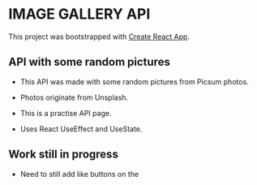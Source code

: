 # IMAGE GALLERY API

This project was bootstrapped with [Create React App](https://github.com/facebook/create-react-app).

## API with some random pictures

- This API was made with some random pictures from Picsum photos.
- Photos originate from Unsplash.

- This is a practise API page.

- Uses React UseEffect and UseState.

## Work still in progress

- Need to still add like buttons on the

